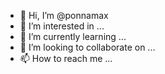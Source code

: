 - 👋 Hi, I’m @ponnamax
- 👀 I’m interested in ...
- 🌱 I’m currently learning ...
- 💞️ I’m looking to collaborate on ...
- 📫 How to reach me ...

<!---
ponnamax/ponnamax is a ✨ special ✨ repository because its `README.md` (this file) appears on your GitHub profile.
You can click the Preview link to take a look at your changes.
--->
